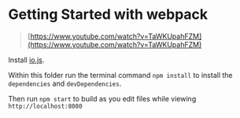 # Getting Started with webpack

> [https://www.youtube.com/watch?v=TaWKUpahFZM](https://www.youtube.com/watch?v=TaWKUpahFZM)

Install [io.js](https://iojs.org/en/index.html).

Within this folder run the terminal command `npm install` to install the
`dependencies` and `devDependencies`.

Then run `npm start` to build as you edit files while viewing `http://localhost:8080`
